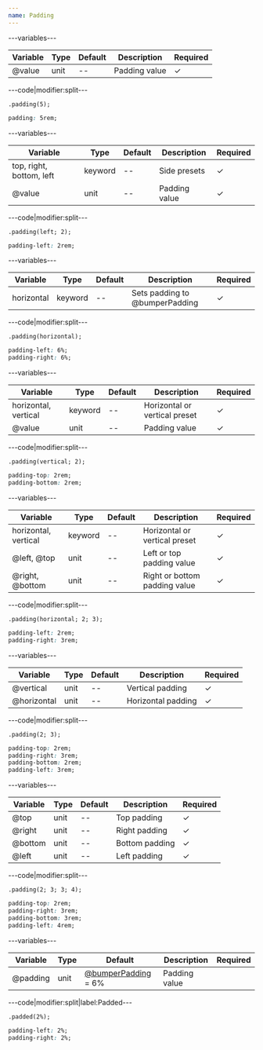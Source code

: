 ```yaml
---
name: Padding
---
```


---variables---

| Variable | Type | Default | Description | Required |
| -- | -- | -- | -- | -- |
| @value | unit | -- | Padding value | ✓ |

---code|modifier:split---

```less
.padding(5);
```

```css
padding: 5rem;
```

---variables---

| Variable | Type | Default | Description | Required |
| -- | -- | -- | -- | -- |
| top, right, bottom, left | keyword | -- | Side presets | ✓ |
| @value | unit | -- | Padding value | ✓ |

---code|modifier:split---

```less
.padding(left; 2);
```

```css
padding-left: 2rem;
```

---variables---

| Variable | Type | Default | Description | Required |
| -- | -- | -- | -- | -- |
| horizontal | keyword | -- | Sets padding to @bumperPadding | ✓ |

---code|modifier:split---

```less
.padding(horizontal);
```

```css
padding-left: 6%;
padding-right: 6%;
```

---variables---

| Variable | Type | Default | Description | Required |
| -- | -- | -- | -- | -- |
| horizontal, vertical | keyword | -- | Horizontal or vertical preset | ✓ |
| @value | unit | -- | Padding value | ✓ |

---code|modifier:split---

```less
.padding(vertical; 2);
```

```css
padding-top: 2rem;
padding-bottom: 2rem;
```

---variables---

| Variable | Type | Default | Description | Required |
| -- | -- | -- | -- | -- |
| horizontal, vertical | keyword | -- | Horizontal or vertical preset | ✓ |
| @left, @top | unit | -- | Left or top padding value | ✓ |
| @right, @bottom | unit |-- | Right or bottom padding value | ✓ |

---code|modifier:split---

```less
.padding(horizontal; 2; 3);
```

```css
padding-left: 2rem;
padding-right: 3rem;
```

---variables---

| Variable | Type | Default | Description | Required |
| -- | -- | -- | -- | -- |
| @vertical | unit | -- | Vertical padding | ✓ |
| @horizontal | unit | -- | Horizontal padding | ✓ |

---code|modifier:split---

```less
.padding(2; 3);
```

```css
padding-top: 2rem;
padding-right: 3rem;
padding-bottom: 2rem;
padding-left: 3rem;
```

---variables---

| Variable | Type | Default | Description | Required |
| -- | -- | -- | -- | -- |
| @top | unit | -- | Top padding | ✓ |
| @right | unit | -- | Right padding | ✓ |
| @bottom | unit | -- | Bottom padding | ✓ |
| @left | unit | -- | Left padding | ✓ |

---code|modifier:split---

```less
.padding(2; 3; 3; 4);
```

```css
padding-top: 2rem;
padding-right: 3rem;
padding-bottom: 3rem;
padding-left: 4rem;
```

---variables---

| Variable | Type | Default | Description | Required |
| -- | -- | -- | -- | -- |
| @padding | unit | [@bumperPadding](/style/variables#layout) = 6% | Padding value ||

---code|modifier:split|label:Padded---

```less
.padded(2%);
```

```css
padding-left: 2%;
padding-right: 2%;
```